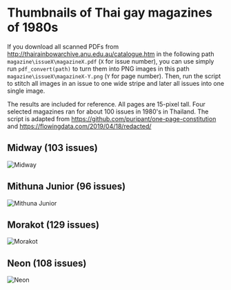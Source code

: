 # Thumbnails of Thai gay magazines of 1980s

If you download all scanned PDFs from http://thairainbowarchive.anu.edu.au/catalogue.htm in the following path `magazine\issueX\magazineX.pdf` (`X` for issue number), you can use simply run `pdf_convert(path)` to turn them into PNG images in this path `magazine\issueX\magazineX-Y.png` (`Y` for page number). Then, run the script to stitch all images in an issue to one wide stripe and later all issues into one single image.

The results are included for reference. All pages are 15-pixel tall. Four selected magazines ran for about 100 issues in 1980's in Thailand. The script is adapted from https://github.com/puripant/one-page-constitution and https://flowingdata.com/2019/04/18/redacted/

## Midway (103 issues)
![Midway](midway/midway.png)

## Mithuna Junior (96 issues)
![Mithuna Junior](mithuna_junior/mithuna.png)

## Morakot (129 issues)
![Morakot](morakot/morakot.png)

## Neon (108 issues)
![Neon](neon/neon.png)
